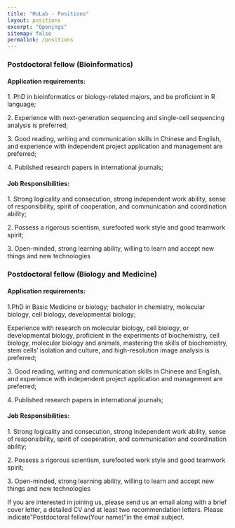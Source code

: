 ```yaml
---
title: "HuLab - Positions"
layout: positions
excerpt: "Openings"
sitemap: false
permalink: /positions
---
```


<!-- ## Open positions1

<p>**Our lab will mainly use computational and theoretical approaches combined with multi-omics high-throughput sequencing data, but also wet-lab experiments if needed, to systematically understand gene regulation, cell differentiation and spatial cell-cell interaction in single cells, with focus on questions in developmental, stem cell biology and immunology.** </p>
<p>**We are always looking for creative, energetic and collaborative researchers to join our interdisciplinary team!**</p>  -->


### Postdoctoral fellow (Bioinformatics)
#### Application requirements:
<p>1. PhD in bioinformatics or biology-related majors, and be proficient in R language;</p>

<p>2. Experience with next-generation sequencing and single-cell sequencing analysis is preferred;</p>

<p>3. Good reading, writing and communication skills in Chinese and English, and experience with independent project application and management are preferred;</p>

<p>4. Published research papers in international journals;</p>

#### Job Responsibilities:
<p>1. Strong logicality and consecution, strong independent work ability, sense of responsibility, spirit of cooperation, and communication and coordination ability;</p>

<p>2. Possess a rigorous scientism, surefooted work style and good teamwork spirit;</p>

<p>3. Open-minded, strong learning ability, willing to learn and accept new things and new technologies</p>

### Postdoctoral fellow (Biology and Medicine)
#### Application requirements:
<p>1.PhD in Basic Medicine or biology; bachelor in chemistry, molecular biology, cell biology, developmental biology;</p>

<p>Experience with research on molecular biology, cell biology, or developmental biology, proficient in the experiments of biochemistry, cell biology, molecular biology and animals, mastering the skills of biochemistry, stem cells’ isolation and culture, and high-resolution image analysis is preferred;</p>

<p>3. Good reading, writing and communication skills in Chinese and English, and experience with independent project application and management are preferred;</p>

<p>4. Published research papers in international journals;</p>

#### Job Responsibilities:
<p>1. Strong logicality and consecution, strong independent work ability, sense of responsibility, spirit of cooperation, and communication and coordination ability;</p>

<p>2. Possess a rigorous scientism, surefooted work style and good teamwork spirit;</p>

<p>3. Open-minded, strong learning ability, willing to learn and accept new things and new technologies</p>


<p>If you are interested in joining us, please send us an email along with a brief cover letter, a detailed CV and at least two recommendation letters. Please indicate”Postdoctoral fellow(Your name)”in the email subject.</p>

<!-- <figure>
<img src="{{ site.url }}{{ site.baseurl }}/images/picpic/Gallery/DSC_0696.jpg" width="95%">
</figure> -->

